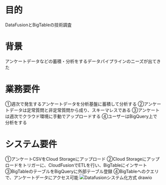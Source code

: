 # 目的
DataFusionとBigTableの技術調査

# 背景
アンケートデータなどの蓄積・分析をするデータパイプラインのニーズが出てきた

# 業務要件
①週次で発生するアンケートデータを分析基盤に蓄積して分析する
②アンケートデータは定常質問と非定常質問から成り、スキーマレスである
③アンケートは週次でクラウド環境に手動でアップロードする
④ユーザーはBigQuery上で分析をする

# システム要件
①アンケートCSVをCloud Storageにアップロード
②Cloud Storageにアップロードをトリガーに、CloudFusionでETLを行い、BigTableにインサート
③BigTableのテーブルをBigQueryに外部テーブル登録
④BigTableへのクエリで、アンケートデータにアクセス可能
![Datafusionシステム化方式 drawio](https://user-images.githubusercontent.com/26422417/165108808-7fb86050-2075-4a05-8721-00135dc46c02.png)
